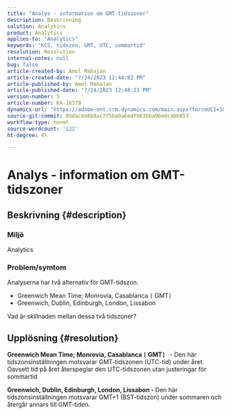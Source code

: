 ```yaml
---
title: "Analys - information om GMT-tidszoner"
description: Beskrivning
solution: Analytics
product: Analytics
applies-to: "Analytics"
keywords: "KCS, tidszon, GMT, UTC, sommartid"
resolution: Resolution
internal-notes: null
bug: false
article-created-by: Amol Mahajan
article-created-date: "7/24/2023 12:44:02 PM"
article-published-by: Amol Mahajan
article-published-date: "7/24/2023 12:48:23 PM"
version-number: 5
article-number: KA-16379
dynamics-url: "https://adobe-ent.crm.dynamics.com/main.aspx?forceUCI=1&pagetype=entityrecord&etn=knowledgearticle&id=c0720dc4-1f2a-ee11-bdf4-6045bd006b3d"
source-git-commit: 05dacbb6b8ac7f5ba9a6edfb63bba9bedcabb653
workflow-type: tm+mt
source-wordcount: '122'
ht-degree: 4%

---
```


# Analys - information om GMT-tidszoner

## Beskrivning {#description}


### <b>Miljö</b>

Analytics 



### <b>Problem/symtom</b>

Analyserna har två alternativ för GMT-tidszon.

- Greenwich Mean Time; Monrovia, Casablanca `[` GMT`]`
- Greenwich, Dublin, Edinburgh, London, Lissabon


Vad är skillnaden mellan dessa två tidszoner?


## Upplösning {#resolution}


<b>Greenwich Mean Time; Monrovia, Casablanca `[` GMT`]`  </b> - Den här tidszonsinställningen motsvarar GMT-tidszonen (UTC-tid) under året. Oavsett tid på året återspeglar den UTC-tidszonen utan justeringar för sommartid

<b>Greenwich, Dublin, Edinburgh, London, Lissabon - </b>Den här tidszonsinställningen motsvarar GMT+1 (BST-tidszon) under sommaren och återgår annars till GMT-tiden.


